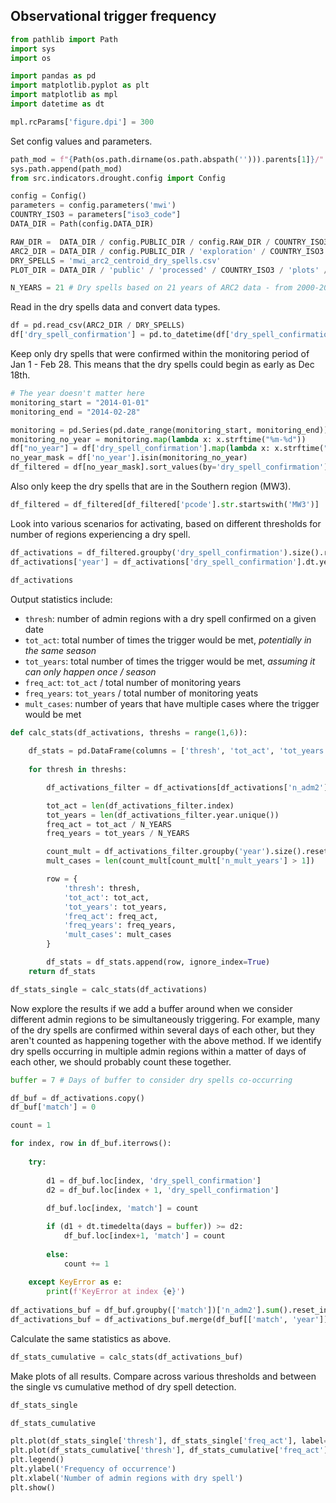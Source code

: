 ## Observational trigger frequency

```python
from pathlib import Path
import sys
import os

import pandas as pd
import matplotlib.pyplot as plt
import matplotlib as mpl
import datetime as dt

mpl.rcParams['figure.dpi'] = 300
```

Set config values and parameters.

```python
path_mod = f"{Path(os.path.dirname(os.path.abspath(''))).parents[1]}/"
sys.path.append(path_mod)
from src.indicators.drought.config import Config

config = Config()
parameters = config.parameters('mwi')
COUNTRY_ISO3 = parameters["iso3_code"]
DATA_DIR = Path(config.DATA_DIR)

RAW_DIR =  DATA_DIR / config.PUBLIC_DIR / config.RAW_DIR / COUNTRY_ISO3
ARC2_DIR = DATA_DIR / config.PUBLIC_DIR / 'exploration' / COUNTRY_ISO3 / 'arc2'
DRY_SPELLS = 'mwi_arc2_centroid_dry_spells.csv'
PLOT_DIR = DATA_DIR / 'public' / 'processed' / COUNTRY_ISO3 / 'plots' / 'dry_spells' / 'arc2'

N_YEARS = 21 # Dry spells based on 21 years of ARC2 data - from 2000-2020, inclusive
```

Read in the dry spells data and convert data types.

```python
df = pd.read_csv(ARC2_DIR / DRY_SPELLS)
df['dry_spell_confirmation'] = pd.to_datetime(df['dry_spell_confirmation'])
```

Keep only dry spells that were confirmed within the monitoring period of Jan 1 - Feb 28. This means that the dry spells could begin as early as Dec 18th.

```python
# The year doesn't matter here
monitoring_start = "2014-01-01"
monitoring_end = "2014-02-28" 

monitoring = pd.Series(pd.date_range(monitoring_start, monitoring_end))
monitoring_no_year = monitoring.map(lambda x: x.strftime("%m-%d"))
df["no_year"] = df['dry_spell_confirmation'].map(lambda x: x.strftime("%m-%d"))
no_year_mask = df['no_year'].isin(monitoring_no_year)
df_filtered = df[no_year_mask].sort_values(by='dry_spell_confirmation')
```

Also only keep the dry spells that are in the Southern region (MW3).

```python
df_filtered = df_filtered[df_filtered['pcode'].str.startswith('MW3')]
```

Look into various scenarios for activating, based on different thresholds for number of regions experiencing a dry spell.

```python
df_activations = df_filtered.groupby('dry_spell_confirmation').size().reset_index(name='n_adm2')
df_activations['year'] = df_activations['dry_spell_confirmation'].dt.year
```

```python
df_activations
```

Output statistics include: 
- `thresh`: number of admin regions with a dry spell confirmed on a given date
- `tot_act`: total number of times the trigger would be met, *potentially in the same season*
- `tot_years`: total number of times the trigger would be met, *assuming it can only happen once / season*
- `freq_act`: `tot_act` / total number of monitoring years
- `freq_years`: `tot_years` / total number of monitoring yeats
- `mult_cases`: number of years that have multiple cases where the trigger would be met

```python
def calc_stats(df_activations, threshs = range(1,6)):
    
    df_stats = pd.DataFrame(columns = ['thresh', 'tot_act', 'tot_years', 'freq_act', 'freq_years', 'mult_cases'])
    
    for thresh in threshs: 

        df_activations_filter = df_activations[df_activations['n_adm2'] >= thresh]

        tot_act = len(df_activations_filter.index)
        tot_years = len(df_activations_filter.year.unique())
        freq_act = tot_act / N_YEARS
        freq_years = tot_years / N_YEARS

        count_mult = df_activations_filter.groupby('year').size().reset_index(name='n_mult_years')
        mult_cases = len(count_mult[count_mult['n_mult_years'] > 1])

        row = {
            'thresh': thresh, 
            'tot_act': tot_act, 
            'tot_years': tot_years, 
            'freq_act': freq_act, 
            'freq_years': freq_years, 
            'mult_cases': mult_cases
        }

        df_stats = df_stats.append(row, ignore_index=True)
    return df_stats
```

```python
df_stats_single = calc_stats(df_activations)
```

Now explore the results if we add a buffer around when we consider different admin regions to be simultaneously triggering. For example, many of the dry spells are confirmed within several days of each other, but they aren't counted as happening together with the above method. If we identify dry spells occurring in multiple admin regions within a matter of days of each other, we should probably count these together.

```python
buffer = 7 # Days of buffer to consider dry spells co-occurring

df_buf = df_activations.copy()
df_buf['match'] = 0

count = 1

for index, row in df_buf.iterrows():
    
    try: 
    
        d1 = df_buf.loc[index, 'dry_spell_confirmation']  
        d2 = df_buf.loc[index + 1, 'dry_spell_confirmation']
        
        df_buf.loc[index, 'match'] = count

        if (d1 + dt.timedelta(days = buffer)) >= d2:           
            df_buf.loc[index+1, 'match'] = count
            
        else:           
            count += 1
    
    except KeyError as e:
        print(f'KeyError at index {e}')
        
df_activations_buf = df_buf.groupby(['match'])['n_adm2'].sum().reset_index(name='n_adm2')
df_activations_buf = df_activations_buf.merge(df_buf[['match', 'year']], on='match', how='left').drop_duplicates()
```

Calculate the same statistics as above.

```python
df_stats_cumulative = calc_stats(df_activations_buf)
```

Make plots of all results. Compare across various thresholds and between the single vs cumulative method of dry spell detection.

```python
df_stats_single
```

```python
df_stats_cumulative
```

```python
plt.plot(df_stats_single['thresh'], df_stats_single['freq_act'], label='Single: Trigger mult / season')
plt.plot(df_stats_cumulative['thresh'], df_stats_cumulative['freq_act'], label='Cumulative: Trigger mult / season')
plt.legend()
plt.ylabel('Frequency of occurrence')
plt.xlabel('Number of admin regions with dry spell')
plt.show()
```
